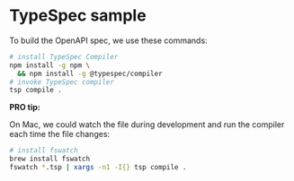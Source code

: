 # TypeSpec sample

To build the OpenAPI spec, we use these commands:

```bash
# install TypeSpec Compiler
npm install -g npm \
  && npm install -g @typespec/compiler
# invoke TypeSpec compiler
tsp compile .
```

**PRO tip:**

On Mac, we could watch the file during development and run the compiler each time the file changes:

```bash
# install fswatch
brew install fswatch
fswatch *.tsp | xargs -n1 -I{} tsp compile .
```